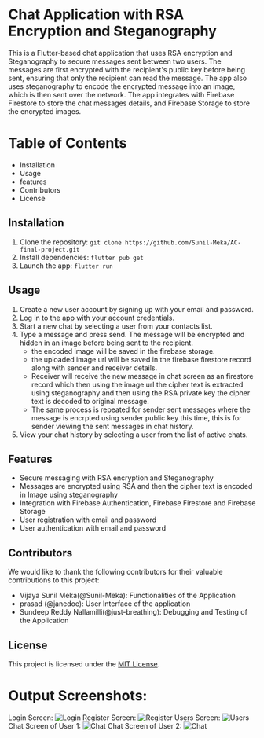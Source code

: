 # Chat Application with RSA Encryption and Steganography

This is a Flutter-based chat application that uses RSA encryption and Steganography to secure messages sent between two users. The messages are first encrypted with the recipient's public key before being sent, ensuring that only the recipient can read the message. The app also uses steganography to encode the encrypted message into an image, which is then sent over the network. The app integrates with Firebase Firestore to store the chat messages details, and Firebase Storage to store the encrypted images.

# Table of Contents

- Installation
- Usage
- features
- Contributors
- License

## Installation

1. Clone the repository: `git clone https://github.com/Sunil-Meka/AC-final-project.git`
2. Install dependencies: `flutter pub get`
3. Launch the app: `flutter run`

## Usage

1. Create a new user account by signing up with your email and password.
2. Log in to the app with your account credentials.
3. Start a new chat by selecting a user from your contacts list.
4. Type a message and press send. The message will be encrypted and hidden in an image before being sent to the recipient.
   - the encoded image will be saved in the firebase storage.
   - the uploaded image url will be saved in the firebase firestore record along with sender and receiver details.
   - Receiver will receive the new message in chat screen as an firestore record which then using the image url the cipher text is extracted using steganography and then using the RSA private key the cipher text is decoded to original message.
   - The same process is repeated for sender sent messages where the message is encrpted using sender public key this time, this is for sender viewing the sent messages in chat history.
5. View your chat history by selecting a user from the list of active chats.

## Features

- Secure messaging with RSA encryption and Steganography
- Messages are encrypted using RSA and then the cipher text is encoded in Image using steganography
- Integration with Firebase Authentication, Firebase Firestore and Firebase Storage
- User registration with email and password
- User authentication with email and password

## Contributors

We would like to thank the following contributors for their valuable contributions to this project:

- Vijaya Sunil Meka(@Sunil-Meka): Functionalities of the Application
- prasad (@janedoe): User Interface of the application
- Sundeep Reddy Nallamilli(@just-breathing): Debugging and Testing of the Application

## License

This project is licensed under the [MIT License](LICENSE).

# Output Screenshots:

Login Screen:
![Login](outputs/login.jpeg)
Register Screen:
![Register](outputs/register.jpeg)
Users Screen:
![Users](outputs/users.jpeg)
Chat Screen of User 1:
![Chat](outputs/user1.jpeg)
Chat Screen of User 2:
![Chat](outputs/user2.jpeg)
